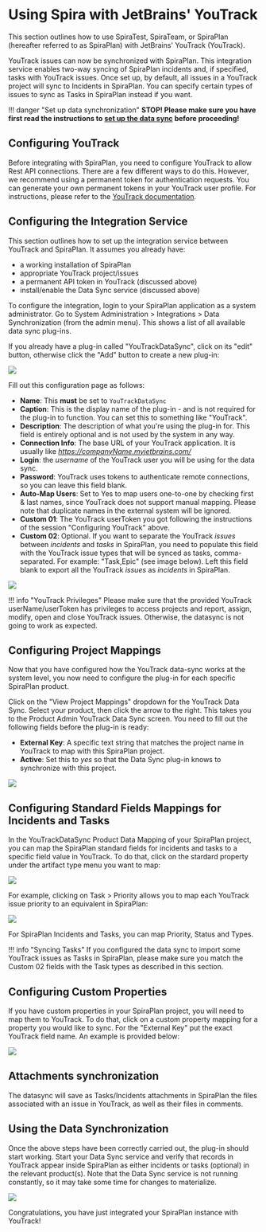 # Using Spira with JetBrains' YouTrack
This section outlines how to use SpiraTest, SpiraTeam, or SpiraPlan (hereafter referred to as SpiraPlan) with JetBrains' YouTrack (YouTrack).

YouTrack issues can now be synchronized with SpiraPlan. This integration service enables two-way syncing of SpiraPlan incidents and, if specified, tasks with YouTrack issues. Once set up, by default, all issues in a YouTrack project will sync to Incidents in SpiraPlan. You can specify certain types of issues to sync as Tasks in SpiraPlan instead if you want.

!!! danger "Set up data synchronization"
    **STOP! Please make sure you have first read the instructions to [set up  the data sync](https://spiradoc.inflectra.com/External-Bug-Tracking-Integration/Setting-up-Data-Synchronization/) before proceeding!**


## Configuring YouTrack
Before integrating with SpiraPlan, you need to configure YouTrack to allow Rest API connections. There are a few different ways to do this. However, we recommend using a permanent token for authentication requests. You can generate your own permanent tokens in your YouTrack user profile. For instructions, please refer to the [YouTrack documentation](https://www.jetbrains.com/help/youtrack/standalone/Manage-Permanent-Token.html#obtain-permanent-token).


## Configuring the Integration Service
This section outlines how to set up the integration service between YouTrack and SpiraPlan. It assumes you already have:

- a working installation of SpiraPlan
- appropriate YouTrack project/issues
- a permanent API token in YouTrack (discussed above)
- install/enable the Data Sync service (discussed above)

To configure the integration, login to your SpiraPlan application as a system administrator. Go to System Administration > Integrations > Data Synchronization (from the admin menu). This shows a list of all available data sync plug-ins.

If you already have a plug-in called "YouTrackDataSync", click on its "edit" button, otherwise click the "Add" button to create a new plug-in:

![](img/YouTrack_01.png)

Fill out this configuration page as follows:

- **Name**: This **must** be set to `YouTrackDataSync`
- **Caption**: This is the display name of the plug-in - and is not required for the plug-in to function. You can set this to something like "YouTrack".
- **Description**: The description of what you're using the plug-in for. This field is entirely optional and is not used by the system in any way.
- **Connection Info**: The base URL of your YouTrack application. It is usually like *https://companyName.myjetbrains.com/*
- **Login**: the *username* of the YouTrack user you will be using for the data sync.
- **Password**: YouTrack uses tokens to authenticate remote connections, so you can leave this field blank.
- **Auto-Map Users**: Set to Yes to map users one-to-one by checking first & last names, since YouTrack does not support manual mapping. Please note that duplicate names in the external system will be ignored.
- **Custom 01**: The YouTrack userToken you got following the instructions of the session "Configuring YouTrack" above.
- **Custom 02**: Optional. If you want to separate the YouTrack *issues* between *incidents* and *tasks* in SpiraPlan, you need to populate this field with the YouTrack issue types that will be synced as tasks, comma-separated. For example:
"Task,Epic" (see image below). Left this field blank to export all the YouTrack *issues* as *incidents* in SpiraPlan.

![](img/YouTrack_02.png)


!!! info "YouTrack Privileges"
    Please make sure that the provided YouTrack userName/userToken has privileges to access projects and report, assign, modify, open and close YouTrack issues. Otherwise, the datasync is not going to work as expected.


## Configuring Project Mappings
Now that you have configured how the YouTrack data-sync works at the system level, you now need to configure the plug-in for each specific SpiraPlan product.

Click on the "View Project Mappings" dropdown for the YouTrack Data Sync. Select your product, then click the arrow to the right. This takes you to the Product Admin YouTrack Data Sync screen. You need to fill out the following fields before the plug-in is ready:

- **External Key**: A specific text string that matches the project name in YouTrack to map with this SpiraPlan project.
- **Active**: Set this to *yes* so that the Data Sync plug-in knows to synchronize with this project.

![](img/YouTrack_03.png)


## Configuring  Standard Fields Mappings for Incidents and Tasks
In the YouTrackDataSync Product Data Mapping of your SpiraPlan project, you can map the SpiraPlan standard fields for incidents and tasks to a specific field value in YouTrack. To do that, click on the stardard property under the artifact type menu you want to map:

![](img/YouTrack_04.png)

For example, clicking on Task > Priority allows you to map each YouTrack issue priority to an equivalent in SpiraPlan:

![](img/YouTrack_05.png)


For SpiraPlan Incidents and Tasks, you can map Priority, Status and Types.

!!! info "Syncing Tasks"
    If you configured the data sync to import some YouTrack issues as Tasks in SpiraPlan, please make sure you match the Custom 02 fields with the Task types as described in this section. 

## Configuring Custom Properties
If you have custom properties in your SpiraPlan project, you will need to map them to YouTrack. To do that, click on a custom property mapping for a property you would like to sync. For the "External Key" put the exact YouTrack field name. An example is provided below:

![](img/YouTrack_06.png)

## Attachments synchronization
The datasync will save as Tasks/Incidents attachments in SpiraPlan the files associated with an issue in YouTrack, as well as their files in comments.

## Using the Data Synchronization
Once the above steps have been correctly carried out, the plug-in should start working. Start your Data Sync service and verify that records in YouTrack appear inside SpiraPlan as either incidents or tasks (optional) in the relevant product(s). Note that the Data Sync service is not running constantly, so it may take some time for changes to materialize.

![](img/YouTrack_07.png)

Congratulations, you have just integrated your SpiraPlan instance with YouTrack!